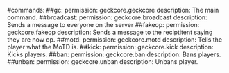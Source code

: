 #commands:
  ##gc:
    permission: geckcore.geckcore
    description: The main command.
  ##broadcast:
    permission: geckcore.broadcast
    description: Sends a message to everyone on the server
  ##fakeop:
    permission: geckcore.fakeop
    description: Sends a message to the reciptitent saying they are now op.
  ##motd:
    permission: geckcore.motd
    description: Tells the player what the MoTD is.
  ##kick:
    permission: geckcore.kick
    description: Kicks players.
  ##ban:
    permission: geckcore.ban
    description: Bans players.
  ##unban:
    permission: geckcore.unban
    description: Unbans player.
